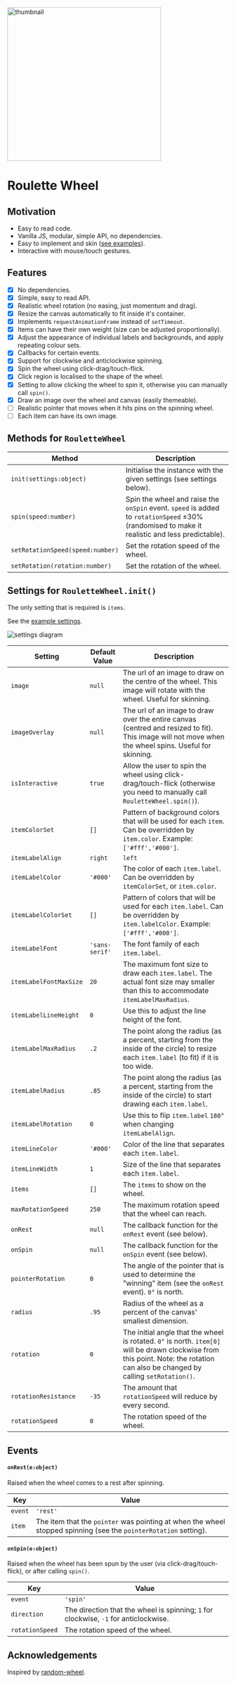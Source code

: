 <div>
  <img alt="thumbnail" src="https://crazytim.github.io/roulette-wheel/repo-thumbnail.jpg" width=350px />
  <br>
</div>

# Roulette Wheel

## Motivation

- Easy to read code.
- Vanilla JS, modular, simple API, no dependencies.
- Easy to implement and skin ([see examples](https://crazytim.github.io/roulette-wheel/)).
- Interactive with mouse/touch gestures.

## Features

- [x] No dependencies. 
- [x] Simple, easy to read API.
- [x] Realistic wheel rotation (no easing, just momentum and drag).
- [x] Resize the canvas automatically to fit inside it's container.
- [x] Implements `requestAnimationFrame` instead of `setTimeout`.
- [x] Items can have their own weight (size can be adjusted proportionally).
- [x] Adjust the appearance of individual labels and backgrounds, and apply repeating colour sets.
- [x] Callbacks for certain events.
- [x] Support for clockwise and anticlockwise spinning.
- [x] Spin the wheel using click-drag/touch-flick.
- [x] Click region is localised to the shape of the wheel.
- [x] Setting to allow clicking the wheel to spin it, otherwise you can manually call `spin()`.
- [x] Draw an image over the wheel and canvas (easily themeable).
- [ ] Realistic pointer that moves when it hits pins on the spinning wheel.
- [ ] Each item can have its own image.

## Methods for `RouletteWheel` 

Method                           | Description
-------------------------------- | ---------------------------
`init(settings:object)`          | Initialise the instance with the given settings (see settings below).
`spin(speed:number)`             | Spin the wheel and raise the `onSpin` event. `speed` is added to `rotationSpeed` ±30% (randomised to make it realistic and less predictable).
`setRotationSpeed(speed:number)` | Set the rotation speed of the wheel.
`setRotation(rotation:number)`   | Set the rotation of the wheel.

## Settings for `RouletteWheel.init()` 

The only setting that is required is `items`.

See the [example settings](https://github.com/CrazyTim/roulette-wheel/blob/master/js/roulette-example-settings.js).

![settings diagram](https://crazytim.github.io/roulette-wheel/settings-diagram.svg)

Setting                     | Default Value               | Description
--------------------------- | --------------------------- | ---------------------------
`image`                     | `null`                      | The url of an image to draw on the centre of the wheel. This image will rotate with the wheel. Useful for skinning.
`imageOverlay`              | `null`                      | The url of an image to draw over the entire canvas (centred and resized to fit). This image will not move when the wheel spins. Useful for skinning.
`isInteractive`             | `true`                      | Allow the user to spin the wheel using click-drag/touch-flick (otherwise you need to manually call `RouletteWheel.spin()`).
`itemColorSet`              | `[]`                        | Pattern of background colors that will be used for each `item`. Can be overridden by `item.color`. Example: `['#fff','#000']`.
`itemLabelAlign`            | `right`                     | `left`|`center`|`right`. If you change this to `left`, you will also need to set `itemLabelRotation` to `180°`.
`itemLabelColor`            | `'#000'`                    | The color of each `item.label`. Can be overridden by `itemColorSet`, or `item.color`.
`itemLabelColorSet`         | `[]`                        | Pattern of colors that will be used for each `item.label`. Can be overridden by `item.labelColor`. Example: `['#fff','#000']`.
`itemLabelFont`             | `'sans-serif'`              | The font family of each `item.label`.
`itemLabelFontMaxSize`      | `20`                        | The maximum font size to draw each `item.label`. The actual font size may smaller than this to accommodate `itemLabelMaxRadius`.
`itemLabelLineHeight`       | `0`                         | Use this to adjust the line height of the font.
`itemLabelMaxRadius`        | `.2`                        | The point along the radius (as a percent, starting from the inside of the circle) to resize each `item.label` (to fit) if it is too wide.
`itemLabelRadius`           | `.85`                       | The point along the radius (as a percent, starting from the inside of the circle) to start drawing each `item.label`.
`itemLabelRotation`         | `0`                         | Use this to flip `item.label` `180°` when changing `itemLabelAlign`.
`itemLineColor`             | `'#000'`                    | Color of the line that separates each `item.label`.
`itemLineWidth`             | `1`                         | Size of the line that separates each `item.label`.
`items`                     | `[]`                        | The `items` to show on the wheel.
`maxRotationSpeed`          | `250`                       | The maximum rotation speed that the wheel can reach.
`onRest`                    | `null`                      | The callback function for the `onRest` event (see below).
`onSpin`                    | `null`                      | The callback function for the `onSpin` event (see below).
`pointerRotation`           | `0`                         | The angle of the pointer that is used to determine the "winning" item (see the `onRest` event). `0°` is north.
`radius`                    | `.95`                       | Radius of the wheel as a percent of the canvas' smallest dimension.
`rotation`                  | `0`                         | The initial angle that the wheel is rotated. `0°` is north. `item[0]` will be drawn clockwise from this point. Note: the rotation can also be changed by calling `setRotation()`.
`rotationResistance`        | `-35`                       | The amount that `rotationSpeed` will reduce by every second.
`rotationSpeed`             | `0`                         | The rotation speed of the wheel.

## Events

#### `onRest(e:object)`            

Raised when the wheel comes to a rest after spinning. 

Key                         | Value
--------------------------- | ---------------------------
`event`                     | `'rest'`
`item`                      | The item that the `pointer` was pointing at when the wheel stopped spinning (see the `pointerRotation` setting).

#### `onSpin(e:object)`

Raised when the wheel has been spun by the user (via click-drag/touch-flick), or after calling `spin()`.

Key                         | Value
--------------------------- | --------------------------- 
`event`                     | `'spin'`
`direction`                 | The direction that the wheel is spinning; `1` for clockwise, `-1` for anticlockwise.
`rotationSpeed`             | The rotation speed of the wheel.

## Acknowledgements

Inspired by [random-wheel](https://github.com/njradford/random-wheel).

